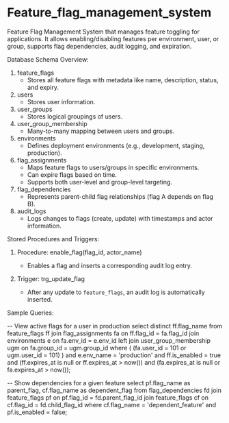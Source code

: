 # Feature_flag_management_system
Feature Flag Management System that manages feature toggling for applications. It allows enabling/disabling features per environment, user, or group, supports flag dependencies, audit logging, and expiration.

Database Schema Overview:

1. feature_flags
   - Stores all feature flags with metadata like name, description, status, and expiry.
2. users
   - Stores user information.
3. user_groups
   - Stores logical groupings of users.
4. user_group_membership
   - Many-to-many mapping between users and groups.
5. environments
   - Defines deployment environments (e.g., development, staging, production).
6. flag_assignments
   - Maps feature flags to users/groups in specific environments.
   - Can expire flags based on time.
   - Supports both user-level and group-level targeting.
7. flag_dependencies
   - Represents parent-child flag relationships (flag A depends on flag B).
8. audit_logs
   - Logs changes to flags (create, update) with timestamps and actor information.
  
Stored Procedures and Triggers:

1. Procedure: enable_flag(flag_id, actor_name)
   - Enables a flag and inserts a corresponding audit log entry.

2. Trigger: trg_update_flag
   - After any update to `feature_flags`, an audit log is automatically inserted.

Sample Queries:

-- View active flags for a user in production
select distinct ff.flag_name
from feature_flags ff
join flag_assignments fa on ff.flag_id = fa.flag_id
join environments e on fa.env_id = e.env_id
left join user_group_membership ugm on fa.group_id = ugm.group_id
where (
    (fa.user_id = 101 or ugm.user_id = 101)
)
and e.env_name = 'production'
and ff.is_enabled = true
and (ff.expires_at is null or ff.expires_at > now())
and (fa.expires_at is null or fa.expires_at > now());

-- Show dependencies for a given feature
select pf.flag_name as parent_flag, cf.flag_name as dependent_flag
from flag_dependencies fd
join feature_flags pf on pf.flag_id = fd.parent_flag_id
join feature_flags cf on cf.flag_id = fd.child_flag_id
where cf.flag_name = 'dependent_feature'
and pf.is_enabled = false;




